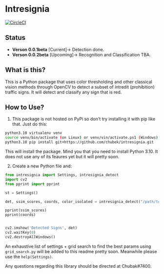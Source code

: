 # Intresignia

[![CircleCI](https://circleci.com/gh/Chubek/intresignia/tree/master.svg?style=shield)](https://circleci.com/gh/Chubek/intresignia/tree/master)

## Status
* **Verson 0.0.1beta** [Current]-> Detection done.
* **Verson 0.0.2beta** [Upcoming]-> Recognition and Classification TBA.


## What is this?

This is a Python package that uses color thresholding and other classical vision methods through OpenCV to detect a subset of intredit (prohibition) traffic signs. It will detect and classify any sign that is red.


## How to Use?

1. This package is not hosted on PyPi so don't try installing it with pip like that. Just do this:

```bash
python3.10 virtualenv venv
source venv/bin/activate (on Linux) or venv/vin/activate.ps1 (Windows)
python3.10 pip install git+https://github.com/chubek/intresignia.git
```

This will install the package. Mind you that you need to install Python 3.10. It does not use any of its feaures yet but it will pretty soon.

2. Create a new Python file and:

```python
from intresignia import Settings, intresignia_detect
import cv2
from pprint import pprint

st = Settings()

det, ssim_scores, coords, color_isolated = intresignia_detect("/path/to/img.png", st)

pprint(ssim_scores)
pprint(coords)


cv2.imshow('Detected Signs', det)
cv2.waitKey(0)
cv2.destroyAllWindows()

```
An exhaustive list of settings + grid search to find the best params using `grid_search.py` will be added to this readme pretty soon. Meanwhile please use the `help(Settings)`.


Any questions regarding this library should be directed at Chubak#7400.